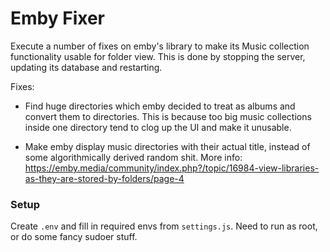 # Emby Fixer

Execute a number of fixes on emby's library to make its Music collection functionality usable for folder view. This is done by stopping the server, updating its database and restarting.

Fixes:

- Find huge directories which emby decided to treat as albums and convert them to directories. This is because too big music collections inside one directory tend to clog up the UI and make it unusable.

- Make emby display music directories with their actual title, instead of some algorithmically derived random shit. More info: https://emby.media/community/index.php?/topic/16984-view-libraries-as-they-are-stored-by-folders/page-4

### Setup

Create `.env` and fill in required envs from `settings.js`. Need to run as root, or do some fancy sudoer stuff.
